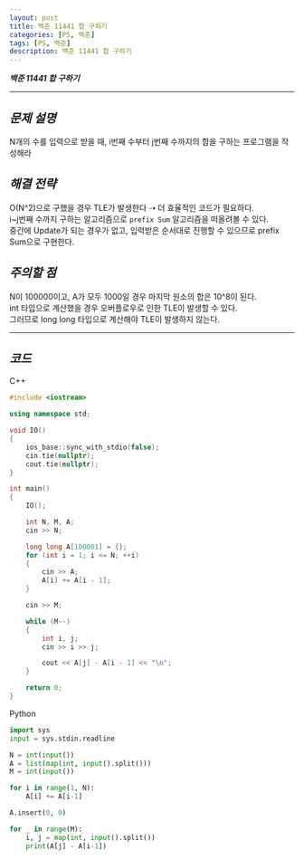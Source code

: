 ```yaml
---
layout: post
title: 백준 11441 합 구하기
categories: [PS, 백준]
tags: [PS, 백준]
description: 백준 11441 합 구하기
---
```


**_백준 11441 합 구하기_**

<hr>

## **_문제 설명_**

N개의 수를 입력으로 받을 때, i번째 수부터 j번째 수까지의 합을 구하는 프로그램을 작성해라

## **_해결 전략_**

O(N^2)으로 구했을 경우 TLE가 발생한다 ⇢ 더 효율적인 코드가 필요하다.  
i~j번째 수까지 구하는 알고리즘으로 `prefix Sum` 알고리즘을 떠올려볼 수 있다.  
중간에 Update가 되는 경우가 없고, 입력받은 순서대로 진행할 수 있으므로 prefix Sum으로 구현한다.

## **_주의할 점_**

N이 100000이고, A가 모두 1000일 경우 마지막 원소의 합은 10^8이 된다.  
int 타입으로 계산했을 경우 오버플로우로 인한 TLE이 발생할 수 있다.  
그러므로 long long 타입으로 계산해야 TLE이 발생하지 않는다.

<hr>

## **_코드_**

C++

```c++
#include <iostream>

using namespace std;

void IO()
{
    ios_base::sync_with_stdio(false);
    cin.tie(nullptr);
    cout.tie(nullptr);
}

int main()
{
    IO();

    int N, M, A;
    cin >> N;

    long long A[100001] = {};
    for (int i = 1; i <= N; ++i)
    {
        cin >> A;
        A[i] += A[i - 1];
    }

    cin >> M;

    while (M--)
    {
        int i, j;
        cin >> i >> j;

        cout << A[j] - A[i - 1] << "\n";
    }

    return 0;
}
```

Python

```python
import sys
input = sys.stdin.readline

N = int(input())
A = list(map(int, input().split()))
M = int(input())

for i in range(1, N):
    A[i] += A[i-1]

A.insert(0, 0)

for _ in range(M):
    i, j = map(int, input().split())
    print(A[j] - A[i-1])
```

